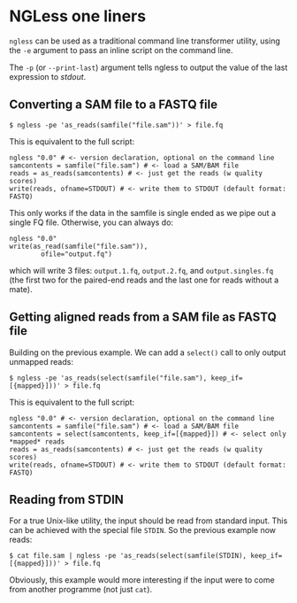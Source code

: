 # NGLess one liners

`ngless` can be used as a traditional command line transformer utility, using
the `-e` argument to pass an inline script on the command line.

The `-p` (or `--print-last`) argument tells ngless to output the value of the
last expression to _stdout_.

## Converting a SAM file to a FASTQ file

    $ ngless -pe 'as_reads(samfile("file.sam"))' > file.fq

This is equivalent to the full script:

    ngless "0.0" # <- version declaration, optional on the command line
    samcontents = samfile("file.sam") # <- load a SAM/BAM file
    reads = as_reads(samcontents) # <- just get the reads (w quality scores)
    write(reads, ofname=STDOUT) # <- write them to STDOUT (default format: FASTQ)

This only works if the data in the samfile is single ended as we pipe out a
single FQ file. Otherwise, you can always do:

    ngless "0.0"
    write(as_read(samfile("file.sam")),
            ofile="output.fq")

which will write 3 files: `output.1.fq`, `output.2.fq`, and `output.singles.fq`
(the first two for the paired-end reads and the last one for reads without a
mate).

## Getting aligned reads from a SAM file as FASTQ file

Building on the previous example. We can add a `select()` call to only output
unmapped reads:

    $ ngless -pe 'as_reads(select(samfile("file.sam"), keep_if=[{mapped}]))' > file.fq

This is equivalent to the full script:

    ngless "0.0" # <- version declaration, optional on the command line
    samcontents = samfile("file.sam") # <- load a SAM/BAM file
    samcontents = select(samcontents, keep_if=[{mapped}]) # <- select only *mapped* reads
    reads = as_reads(samcontents) # <- just get the reads (w quality scores)
    write(reads, ofname=STDOUT) # <- write them to STDOUT (default format: FASTQ)

## Reading from STDIN

For a true Unix-like utility, the input should be read from standard input.
This can be achieved with the special file `STDIN`. So the previous example now
reads:

    $ cat file.sam | ngless -pe 'as_reads(select(samfile(STDIN), keep_if=[{mapped}]))' > file.fq

Obviously, this example would more interesting if the input were to come from
another programme (not just `cat`).

